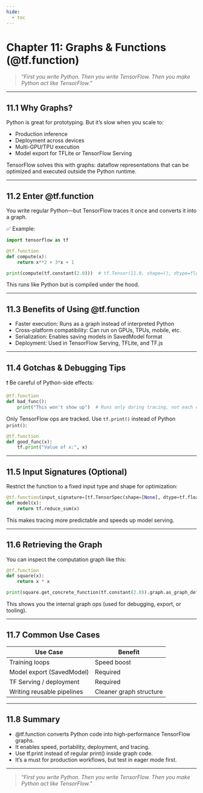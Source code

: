 ```yaml
---
hide:
  - toc
---
```


# Chapter 11: Graphs & Functions (@tf.function)

> “*First you write Python. Then you write TensorFlow. Then you make Python act like TensorFlow.*”

---

## 11.1 Why Graphs?

Python is great for prototyping. But it’s slow when you scale to:  
- Production inference  
- Deployment across devices  
- Multi-GPU/TPU execution  
- Model export for TFLite or TensorFlow Serving

TensorFlow solves this with graphs: dataflow representations that can be optimized and executed outside the Python runtime.

---

## 11.2 Enter @tf.function

You write regular Python—but TensorFlow traces it once and converts it into a graph.

✅ Example:
```python
import tensorflow as tf

@tf.function
def compute(x):
    return x**2 + 3*x + 1

print(compute(tf.constant(2.0)))  # tf.Tensor(11.0, shape=(), dtype=float32)
```
This runs like Python but is compiled under the hood.

---

## 11.3 Benefits of Using @tf.function

- Faster execution: Runs as a graph instead of interpreted Python  
- Cross-platform compatibility: Can run on GPUs, TPUs, mobile, etc.  
- Serialization: Enables saving models in SavedModel format  
- Deployment: Used in TensorFlow Serving, TFLite, and TF.js

---

## 11.4 Gotchas & Debugging Tips

❗ Be careful of Python-side effects:
```python
@tf.function
def bad_func():
    print("This won't show up")  # Runs only during tracing, not each call
```
Only TensorFlow ops are tracked. Use `tf.print()` instead of Python `print()`:
```python
@tf.function
def good_func(x):
    tf.print("Value of x:", x)
```

---

## 11.5 Input Signatures (Optional)

Restrict the function to a fixed input type and shape for optimization:
```python
@tf.function(input_signature=[tf.TensorSpec(shape=[None], dtype=tf.float32)])
def model(x):
    return tf.reduce_sum(x)
```
This makes tracing more predictable and speeds up model serving.

---

## 11.6 Retrieving the Graph

You can inspect the computation graph like this:
```python
@tf.function
def square(x):
    return x * x

print(square.get_concrete_function(tf.constant(2.0)).graph.as_graph_def())
```
This shows you the internal graph ops (used for debugging, export, or tooling).

---

## 11.7 Common Use Cases

|Use Case	                    |Benefit                    |
|-------------------------------|---------------------------|
|Training loops	                |Speed boost                |
|Model export (SavedModel)	    |Required                   |
|TF Serving / deployment	    |Required                   |
|Writing reusable pipelines	    |Cleaner graph structure    |

---

## 11.8 Summary  

- @tf.function converts Python code into high-performance TensorFlow graphs.  
- It enables speed, portability, deployment, and tracing.  
- Use tf.print instead of regular print() inside graph code.  
- It’s a must for production workflows, but test in eager mode first.  

---

> “*First you write Python. Then you write TensorFlow. Then you make Python act like TensorFlow.*”